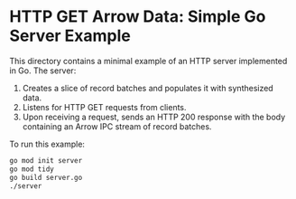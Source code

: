 <!---
  Licensed to the Apache Software Foundation (ASF) under one
  or more contributor license agreements.  See the NOTICE file
  distributed with this work for additional information
  regarding copyright ownership.  The ASF licenses this file
  to you under the Apache License, Version 2.0 (the
  "License"); you may not use this file except in compliance
  with the License.  You may obtain a copy of the License at

    http://www.apache.org/licenses/LICENSE-2.0

  Unless required by applicable law or agreed to in writing,
  software distributed under the License is distributed on an
  "AS IS" BASIS, WITHOUT WARRANTIES OR CONDITIONS OF ANY
  KIND, either express or implied.  See the License for the
  specific language governing permissions and limitations
  under the License.
-->

# HTTP GET Arrow Data: Simple Go Server Example

This directory contains a minimal example of an HTTP server implemented in Go. The server:
1. Creates a slice of record batches and populates it with synthesized data.
2. Listens for HTTP GET requests from clients.
3. Upon receiving a request, sends an HTTP 200 response with the body containing an Arrow IPC stream of record batches.

To run this example:

```sh
go mod init server
go mod tidy
go build server.go
./server
```
